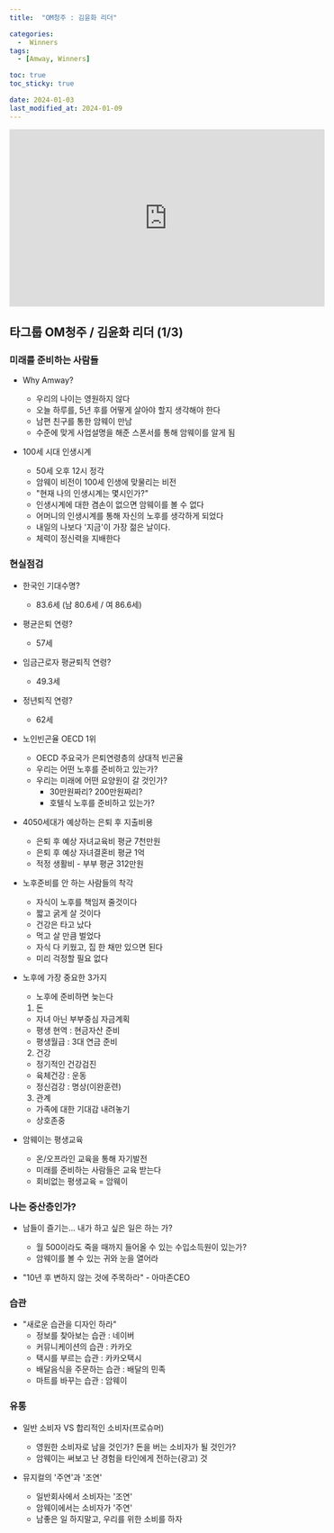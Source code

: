 ```yaml
---
title:  "OM청주 : 김윤화 리더" 

categories:
  -  Winners
tags:
  - [Amway, Winners]

toc: true
toc_sticky: true

date: 2024-01-03
last_modified_at: 2024-01-09
---
```



<iframe width="560" height="315" src="https://youtu.be/MZNwT9Wsk4c?si=nrwRe-SY6Ni-zvPp" title="YouTube video player" frameborder="0" allow="accelerometer; autoplay; clipboard-write; encrypted-media; gyroscope; picture-in-picture; web-share" allowfullscreen></iframe>


## 타그룹 OM청주 / 김윤화 리더 (1/3)
### 미래를 준비하는 사람들
+ Why Amway?
  - 우리의 나이는 영원하지 않다
  - 오늘 하루를, 5년 후를 어떻게 살아야 할지 생각해야 한다
  - 남편 친구를 통한 암웨이 만남
  - 수준에 맞게 사업설명을 해준 스폰서를 통해 암웨이를 알게 됨

+ 100세 시대 인생시계
  - 50세 오후 12시 정각
  - 암웨이 비전이 100세 인생에 맞물리는 비전
  - "현재 나의 인생시계는 몇시인가?"
  - 인생시계에 대한 겸손이 없으면 암웨이를 볼 수 없다
  - 어머니의 인생시계를 통해 자신의 노후를 생각하게 되었다
  - 내일의 나보다 '지금'이 가장 젊은 날이다.
  - 체력이 정신력을 지배한다

### 현실점검
+ 한국인 기대수명?
  - 83.6세 (남 80.6세 / 여 86.6세)
+ 평균은퇴 연령?
  - 57세
+ 임금근로자 평균퇴직 연령?
  - 49.3세
+ 정년퇴직 연령?
  - 62세

+ 노인빈곤율 OECD 1위
  - OECD 주요국가 은퇴연령층의 상대적 빈곤율
  - 우리는 어떤 노후를 준비하고 있는가?
  - 우리는 미래에 어떤 요양원이 갈 것인가?
    - 30만원짜리? 200만원짜리?
    - 호텔식 노후를 준비하고 있는가?

+ 4050세대가 예상하는 은퇴 후 지출비용
  - 은퇴 후 예상 자녀교육비 평균 7천만원
  - 은퇴 후 예상 자녀결혼비 평균 1억
  - 적정 생활비 - 부부 평균 312만원

+ 노후준비를 안 하는 사람들의 착각
  - 자식이 노후를 책임져 줄것이다
  - 짧고 굵게 살 것이다
  - 건강은 타고 났다
  - 먹고 살 만큼 벌었다
  - 자식 다 키웠고, 집 한 채만 있으면 된다
  - 미리 걱정할 필요 없다

+ 노후에 가장 중요한 3가지
  + 노후에 준비하면 늦는다
  1. 돈
    - 자녀 아닌 부부중심 자금계획
    - 평생 현역 : 현금자산 준비
    - 평생월급 : 3대 연금 준비
  2. 건강
    - 정기적인 건강검진
    - 육체건강 : 운동
    - 정신검강 : 명상(이완훈련)
  3. 관계
    - 가족에 대한 기대감 내려놓기
    - 상호존중

+ 암웨이는 평생교육
  - 온/오프라인 교육을 통해 자기발전
  - 미래를 준비하는 사람들은 교육 받는다
  - 회비없는 평생교육 = 암웨이


### 나는 중산층인가?
+ 남들이 즐기는... 내가 하고 싶은 일은 하는 가?
  - 월 500이라도 죽을 때까지 들어올 수 있는 수입소득원이 있는가?
  - 암웨이를 볼 수 있는 귀와 눈을 열어라

+ "10년 후 변하지 않는 것에 주목하라" - 아마존CEO


### 습관
+ "새로운 습관을 디자인 하라"
  - 정보를 찾아보는 습관 : 네이버
  - 커뮤니케이션의 습관 : 카카오
  - 택시를 부르는 습관 : 카카오택시
  - 배달음식을 주문하는 습관 : 배달의 민족
  - 마트를 바꾸는 습관 : 암웨이

### 유통
+ 일반 소비자 VS 합리적인 소비자(프로슈머)
  - 영원한 소비자로 남을 것인가? 돈을 버는 소비자가 될 것인가?
  - 암웨이는 써보고 난 경험을 타인에게 전하는(광고) 것

+ 뮤지컬의 '주연'과 '조연'
  - 일반회사에서 소비자는 '조연'
  - 암웨이에서는 소비자가 '주연'
  - 남좋은 일 하지말고, 우리를 위한 소비를 하자

